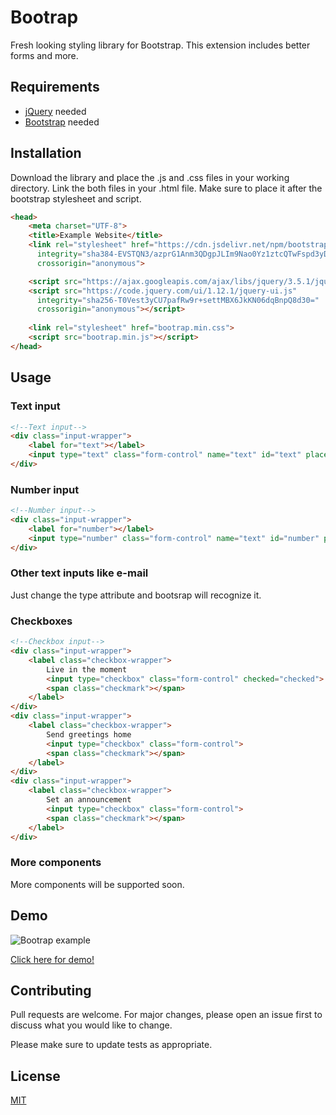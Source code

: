 # Bootrap

Fresh looking styling library for Bootstrap. This extension includes better forms  and more.

## Requirements

+ [jQuery](https://github.com/jquery/jquery) needed
+ [Bootstrap](https://getbootstrap.com) needed

## Installation

Download the library and place the .js and .css files in your working directory. Link the both files in your .html file. Make sure to place it after the bootstrap stylesheet and script.

```html
<head>
    <meta charset="UTF-8">
    <title>Example Website</title>
    <link rel="stylesheet" href="https://cdn.jsdelivr.net/npm/bootstrap@5.0.2/dist/css/bootstrap.min.css" 
      integrity="sha384-EVSTQN3/azprG1Anm3QDgpJLIm9Nao0Yz1ztcQTwFspd3yD65VohhpuuCOmLASjC" 
      crossorigin="anonymous">

    <script src="https://ajax.googleapis.com/ajax/libs/jquery/3.5.1/jquery.min.js"></script>
    <script src="https://code.jquery.com/ui/1.12.1/jquery-ui.js" 
      integrity="sha256-T0Vest3yCU7pafRw9r+settMBX6JkKN06dqBnpQ8d30=" 
      crossorigin="anonymous"></script>
    
    <link rel="stylesheet" href="bootrap.min.css">
    <script src="bootrap.min.js"></script>
</head>
```

## Usage

### Text input
```html
<!--Text input-->
<div class="input-wrapper">
    <label for="text"></label>
    <input type="text" class="form-control" name="text" id="text" placeholder="Text eingeben" required>
</div>
```

### Number input
```html
<!--Number input-->
<div class="input-wrapper">
    <label for="number"></label>
    <input type="number" class="form-control" name="text" id="number" placeholder="Nr." required>
</div>
```

### Other text inputs like e-mail
Just change the type attribute and bootsrap will recognize it.

### Checkboxes

```html
<!--Checkbox input-->
<div class="input-wrapper">
    <label class="checkbox-wrapper">
        Live in the moment
        <input type="checkbox" class="form-control" checked="checked">
        <span class="checkmark"></span>
    </label>
</div>
<div class="input-wrapper">
    <label class="checkbox-wrapper">
        Send greetings home
        <input type="checkbox" class="form-control">
        <span class="checkmark"></span>
    </label>
</div>
<div class="input-wrapper">
    <label class="checkbox-wrapper">
        Set an announcement
        <input type="checkbox" class="form-control">
        <span class="checkmark"></span>
    </label>
</div>
```

### More components
More components will be supported soon.

## Demo

![Bootrap example](https://i.ibb.co/pLjx046/bootrap.png)

[Click here for demo!](https://verdreht.github.io/Bootrap/)

## Contributing
Pull requests are welcome. For major changes, please open an issue first to discuss what you would like to change.

Please make sure to update tests as appropriate.

## License
[MIT](https://choosealicense.com/licenses/mit/)
